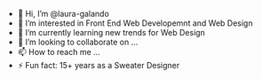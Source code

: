 - 👋 Hi, I’m @laura-galando
- 👀 I’m interested in Front End Web Developemnt and Web Design
- 🌱 I’m currently learning new trends for Web Design
- 💞️ I’m looking to collaborate on ...
- 📫 How to reach me ...
- ⚡ Fun fact: 15+ years as a Sweater Designer

<!---
laura-galando/laura-galando is a ✨ special ✨ repository because its `README.md` (this file) appears on your GitHub profile.
You can click the Preview link to take a look at your changes.
--->
